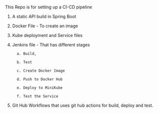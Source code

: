 This Repo is for setting up a CI-CD pipeline
1. A static API build in Spring Boot
2. Docker File - To create an image
3. Kube deployment and Service files
4. Jenkins file - That has different stages

         a. Build,
   
         b. Test
   
         c. Create Docker Image
   
         d. Push to Docker Hub
   
         e. Deploy to MiniKube
   
         f. Test the Service

6. Git Hub Workflows that uses git hub actions for build, deploy and test.

